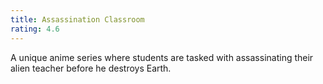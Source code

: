 ```yaml
---
title: Assassination Classroom
rating: 4.6
---
```

A unique anime series where students are tasked with assassinating their alien teacher before he destroys Earth.
